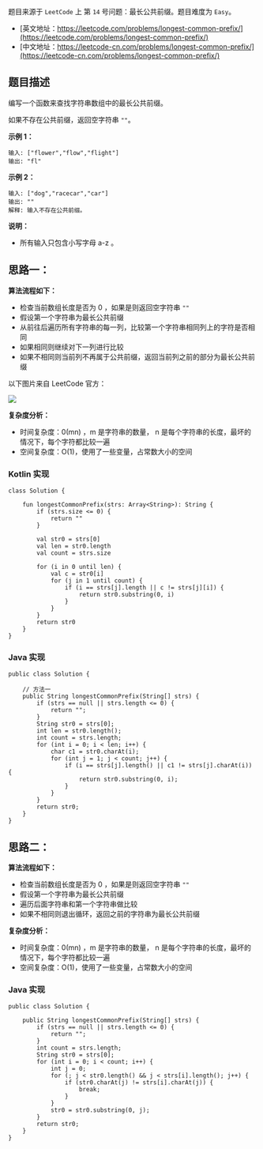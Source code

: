 题目来源于 `LeetCode` 上 第 `14` 号问题：最长公共前缀。题目难度为 `Easy`。

* [英文地址：https://leetcode.com/problems/longest-common-prefix/](https://leetcode.com/problems/longest-common-prefix/) 
* [中文地址：https://leetcode-cn.com/problems/longest-common-prefix/](https://leetcode-cn.com/problems/longest-common-prefix/) 

## 题目描述

编写一个函数来查找字符串数组中的最长公共前缀。

如果不存在公共前缀，返回空字符串 `""`。

**示例 1：**

```
输入: ["flower","flow","flight"]
输出: "fl"
```

**示例 2：**

```
输入: ["dog","racecar","car"]
输出: ""
解释: 输入不存在公共前缀。
```

**说明：**

* 所有输入只包含小写字母 a-z 。

## 思路一：

**算法流程如下：**

* 检查当前数组长度是否为 0 ，如果是则返回空字符串 `""`
* 假设第一个字符串为最长公共前缀
* 从前往后遍历所有字符串的每一列，比较第一个字符串相同列上的字符是否相同
* 如果相同则继续对下一列进行比较
* 如果不相同则当前列不再属于公共前缀，返回当前列之前的部分为最长公共前缀

以下图片来自 LeetCode 官方：

![](http://cdn.51git.cn/2020-07-29-15960035241448.jpg)


**复杂度分析：**

* 时间复杂度：0(mn) ，m 是字符串的数量， n 是每个字符串的长度，最坏的情况下，每个字符都比较一遍
* 空间复杂度：O(1)，使用了一些变量，占常数大小的空间

<!-- tabs:start -->

### **Kotlin 实现**

```
class Solution {

    fun longestCommonPrefix(strs: Array<String>): String {
        if (strs.size <= 0) {
            return ""
        }

        val str0 = strs[0]
        val len = str0.length
        val count = strs.size

        for (i in 0 until len) {
            val c = str0[i]
            for (j in 1 until count) {
                if (i == strs[j].length || c != strs[j][i]) {
                    return str0.substring(0, i)
                }
            }
        }
        return str0
    }
}
```

### **Java 实现**

```
public class Solution {

    // 方法一
    public String longestCommonPrefix(String[] strs) {
        if (strs == null || strs.length <= 0) {
            return "";
        }
        String str0 = strs[0];
        int len = str0.length();
        int count = strs.length;
        for (int i = 0; i < len; i++) {
            char c1 = str0.charAt(i);
            for (int j = 1; j < count; j++) {
                if (i == strs[j].length() || c1 != strs[j].charAt(i)) {
                    return str0.substring(0, i);
                }
            }
        }
        return str0;
    }
}
```

<!-- tabs:end -->

## 思路二：

**算法流程如下：**

* 检查当前数组长度是否为 0 ，如果是则返回空字符串 `""`
* 假设第一个字符串为最长公共前缀
* 遍历后面字符串和第一个字符串做比较
* 如果不相同则退出循环，返回之前的字符串为最长公共前缀

**复杂度分析：**

* 时间复杂度：0(mn) ，m 是字符串的数量， n 是每个字符串的长度，最坏的情况下，每个字符都比较一遍
* 空间复杂度：O(1)，使用了一些变量，占常数大小的空间

### Java 实现

```
public class Solution {

    public String longestCommonPrefix(String[] strs) {
        if (strs == null || strs.length <= 0) {
            return "";
        }
        int count = strs.length;
        String str0 = strs[0];
        for (int i = 0; i < count; i++) {
            int j = 0;
            for (; j < str0.length() && j < strs[i].length(); j++) {
                if (str0.charAt(j) != strs[i].charAt(j)) {
                    break;
                }
            }
            str0 = str0.substring(0, j);
        }
        return str0;
    }
}
```

